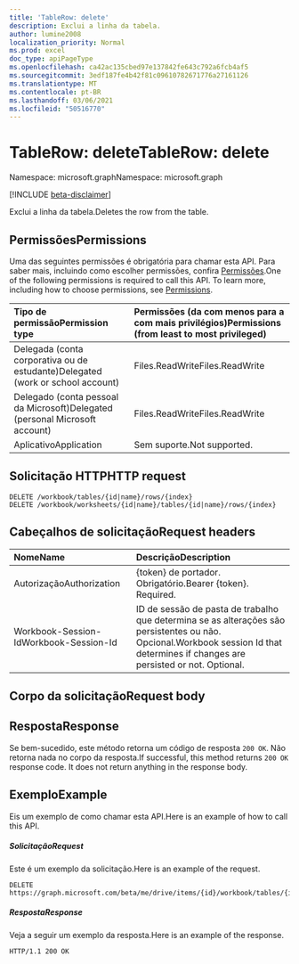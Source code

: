 ```yaml
---
title: 'TableRow: delete'
description: Exclui a linha da tabela.
author: lumine2008
localization_priority: Normal
ms.prod: excel
doc_type: apiPageType
ms.openlocfilehash: ca42ac135cbed97e137842fe643c792a6fcb4af5
ms.sourcegitcommit: 3edf187fe4b42f81c09610782671776a27161126
ms.translationtype: MT
ms.contentlocale: pt-BR
ms.lasthandoff: 03/06/2021
ms.locfileid: "50516770"
---
```

# <a name="tablerow-delete"></a><span data-ttu-id="503f2-103">TableRow: delete</span><span class="sxs-lookup"><span data-stu-id="503f2-103">TableRow: delete</span></span>

<span data-ttu-id="503f2-104">Namespace: microsoft.graph</span><span class="sxs-lookup"><span data-stu-id="503f2-104">Namespace: microsoft.graph</span></span>

[!INCLUDE [beta-disclaimer](../../includes/beta-disclaimer.md)]

<span data-ttu-id="503f2-105">Exclui a linha da tabela.</span><span class="sxs-lookup"><span data-stu-id="503f2-105">Deletes the row from the table.</span></span>
## <a name="permissions"></a><span data-ttu-id="503f2-106">Permissões</span><span class="sxs-lookup"><span data-stu-id="503f2-106">Permissions</span></span>
<span data-ttu-id="503f2-p101">Uma das seguintes permissões é obrigatória para chamar esta API. Para saber mais, incluindo como escolher permissões, confira [Permissões](/graph/permissions-reference).</span><span class="sxs-lookup"><span data-stu-id="503f2-p101">One of the following permissions is required to call this API. To learn more, including how to choose permissions, see [Permissions](/graph/permissions-reference).</span></span>

|<span data-ttu-id="503f2-109">Tipo de permissão</span><span class="sxs-lookup"><span data-stu-id="503f2-109">Permission type</span></span>      | <span data-ttu-id="503f2-110">Permissões (da com menos para a com mais privilégios)</span><span class="sxs-lookup"><span data-stu-id="503f2-110">Permissions (from least to most privileged)</span></span>              |
|:--------------------|:---------------------------------------------------------|
|<span data-ttu-id="503f2-111">Delegada (conta corporativa ou de estudante)</span><span class="sxs-lookup"><span data-stu-id="503f2-111">Delegated (work or school account)</span></span> | <span data-ttu-id="503f2-112">Files.ReadWrite</span><span class="sxs-lookup"><span data-stu-id="503f2-112">Files.ReadWrite</span></span>    |
|<span data-ttu-id="503f2-113">Delegado (conta pessoal da Microsoft)</span><span class="sxs-lookup"><span data-stu-id="503f2-113">Delegated (personal Microsoft account)</span></span> | <span data-ttu-id="503f2-114">Files.ReadWrite</span><span class="sxs-lookup"><span data-stu-id="503f2-114">Files.ReadWrite</span></span>    |
|<span data-ttu-id="503f2-115">Aplicativo</span><span class="sxs-lookup"><span data-stu-id="503f2-115">Application</span></span> | <span data-ttu-id="503f2-116">Sem suporte.</span><span class="sxs-lookup"><span data-stu-id="503f2-116">Not supported.</span></span> |

## <a name="http-request"></a><span data-ttu-id="503f2-117">Solicitação HTTP</span><span class="sxs-lookup"><span data-stu-id="503f2-117">HTTP request</span></span>
<!-- { "blockType": "ignored" } -->
```http
DELETE /workbook/tables/{id|name}/rows/{index}
DELETE /workbook/worksheets/{id|name}/tables/{id|name}/rows/{index}

```
## <a name="request-headers"></a><span data-ttu-id="503f2-118">Cabeçalhos de solicitação</span><span class="sxs-lookup"><span data-stu-id="503f2-118">Request headers</span></span>
| <span data-ttu-id="503f2-119">Nome</span><span class="sxs-lookup"><span data-stu-id="503f2-119">Name</span></span>       | <span data-ttu-id="503f2-120">Descrição</span><span class="sxs-lookup"><span data-stu-id="503f2-120">Description</span></span>|
|:---------------|:----------|
| <span data-ttu-id="503f2-121">Autorização</span><span class="sxs-lookup"><span data-stu-id="503f2-121">Authorization</span></span>  | <span data-ttu-id="503f2-p102">{token} de portador. Obrigatório.</span><span class="sxs-lookup"><span data-stu-id="503f2-p102">Bearer {token}. Required.</span></span> |
| <span data-ttu-id="503f2-124">Workbook-Session-Id</span><span class="sxs-lookup"><span data-stu-id="503f2-124">Workbook-Session-Id</span></span>  | <span data-ttu-id="503f2-p103">ID de sessão de pasta de trabalho que determina se as alterações são persistentes ou não. Opcional.</span><span class="sxs-lookup"><span data-stu-id="503f2-p103">Workbook session Id that determines if changes are persisted or not. Optional.</span></span>|

## <a name="request-body"></a><span data-ttu-id="503f2-127">Corpo da solicitação</span><span class="sxs-lookup"><span data-stu-id="503f2-127">Request body</span></span>

## <a name="response"></a><span data-ttu-id="503f2-128">Resposta</span><span class="sxs-lookup"><span data-stu-id="503f2-128">Response</span></span>

<span data-ttu-id="503f2-p104">Se bem-sucedido, este método retorna um código de resposta `200 OK`. Não retorna nada no corpo da resposta.</span><span class="sxs-lookup"><span data-stu-id="503f2-p104">If successful, this method returns `200 OK` response code. It does not return anything in the response body.</span></span>

## <a name="example"></a><span data-ttu-id="503f2-131">Exemplo</span><span class="sxs-lookup"><span data-stu-id="503f2-131">Example</span></span>
<span data-ttu-id="503f2-132">Eis um exemplo de como chamar esta API.</span><span class="sxs-lookup"><span data-stu-id="503f2-132">Here is an example of how to call this API.</span></span>
##### <a name="request"></a><span data-ttu-id="503f2-133">Solicitação</span><span class="sxs-lookup"><span data-stu-id="503f2-133">Request</span></span>
<span data-ttu-id="503f2-134">Este é um exemplo da solicitação.</span><span class="sxs-lookup"><span data-stu-id="503f2-134">Here is an example of the request.</span></span>
<!-- {
  "blockType": "request",
  "name": "tablerow_delete"
}-->
```http
DELETE https://graph.microsoft.com/beta/me/drive/items/{id}/workbook/tables/{id|name}/rows/{index}
```

##### <a name="response"></a><span data-ttu-id="503f2-135">Resposta</span><span class="sxs-lookup"><span data-stu-id="503f2-135">Response</span></span>
<span data-ttu-id="503f2-136">Veja a seguir um exemplo da resposta.</span><span class="sxs-lookup"><span data-stu-id="503f2-136">Here is an example of the response.</span></span> 
<!-- {
  "blockType": "response",
  "truncated": true,
  "@odata.type": "microsoft.graph.none"
} -->
```http
HTTP/1.1 200 OK
```

<!-- uuid: 8fcb5dbc-d5aa-4681-8e31-b001d5168d79
2015-10-25 14:57:30 UTC -->
<!--
{
  "type": "#page.annotation",
  "description": "TableRow: delete",
  "keywords": "",
  "section": "documentation",
  "tocPath": "",
  "suppressions": []
}
-->


